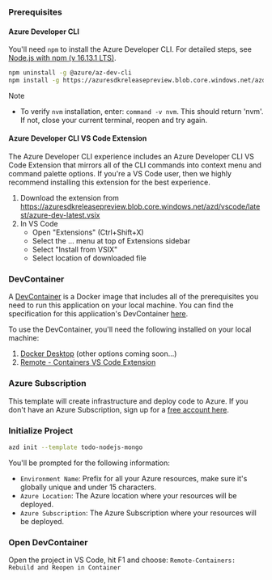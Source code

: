 ### Prerequisites

#### Azure Developer CLI

You'll need `npm` to install the Azure Developer CLI. For detailed steps, see [Node.js with npm (v 16.13.1 LTS)](https://nodejs.org/).

```bash
npm uninstall -g @azure/az-dev-cli
npm install -g https://azuresdkreleasepreview.blob.core.windows.net/azd/standalone/latest/azure-az-dev-cli-latest.tgz
```

> [!NOTE]
> * To verify `nvm` installation, enter: `command -v nvm`. This should return 'nvm'. If not, close your current terminal, reopen and try again.

#### Azure Developer CLI VS Code Extension

The Azure Developer CLI experience includes an Azure Developer CLI VS Code Extension that mirrors all of the CLI commands into context menu and command palette options. If you're a VS Code user, then we highly recommend installing this extension for the best experience.

1. Download the extension from https://azuresdkreleasepreview.blob.core.windows.net/azd/vscode/latest/azure-dev-latest.vsix
1. In VS Code
    - Open "Extensions" (Ctrl+Shift+X)
    - Select the ... menu at top of Extensions sidebar
    - Select "Install from VSIX"
    - Select location of downloaded file

### DevContainer

A [DevContainer](https://code.visualstudio.com/docs/remote/containers) is a Docker image that includes all of the prerequisites you need to run this application on your local machine. You can find the specification for this application's DevContainer [here](https://github.com/Azure-Samples/todo-nodejs-mongo/blob/main/.devcontainer/Dockerfile).

To use the DevContainer, you'll need the following installed on your local machine:

1. [Docker Desktop](https://aka.ms/azure-dev/docker-install) (other options coming soon...)
1. [Remote - Containers VS Code Extension](https://marketplace.visualstudio.com/items?itemName=ms-vscode-remote.remote-containers)

### Azure Subscription

This template will create infrastructure and deploy code to Azure. If you don't have an Azure Subscription, sign up for a [free account here](https://azure.microsoft.com/free/). 

### Initialize Project

```bash
azd init --template todo-nodejs-mongo
```

You'll be prompted for the following information:

- `Environment Name`: Prefix for all your Azure resources, make sure it's globally unique and under 15 characters.
- `Azure Location`: The Azure location where your resources will be deployed.
- `Azure Subscription`: The Azure Subscription where your resources will be deployed.

### Open DevContainer

Open the project in VS Code, hit F1 and choose: `Remote-Containers: Rebuild and Reopen in Container`

